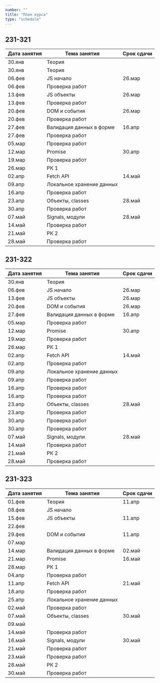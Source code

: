 ```yaml
---
number: ""
title: "План курса"
type: "schedule"
---
```


## 231-321

| Дата занятия | Тема занятия              | Срок сдачи |
| ------------ | ------------------------- | ---------- |
| 30.янв       | Теория                    |            |
| 30.янв       | Теория                    |            |
| 06.фев       | JS начало                 | 26.мар     |
| 06.фев       | Проверка работ            |            |
| 13.фев       | JS объекты                | 26.мар     |
| 13.фев       | Проверка работ            |            |
| 20.фев       | DOM и события             | 26.мар     |
| 20.фев       | Проверка работ            |            |
| 27.фев       | Валидация данных в форме  | 16.апр     |
| 27.фев       | Проверка работ            |            |
| 05.мар       | Проверка работ            |            |
| 12.мар       | Promise                   | 30.апр     |
| 19.мар       | Проверка работ            |            |
| 26.мар       | РК 1                      |            |
| 02.апр       | Fetch API                 | 14.май     |
| 09.апр       | Локальное хранение данных |            |
| 16.апр       | Проверка работ            |            |
| 23.апр       | Объекты, classes          | 28.май     |
| 30.апр       | Проверка работ            |            |
| 07.май       | Signals, модули           | 28.май     |
| 14.май       | Проверка работ            |            |
| 21.май       | РК 2                      |            |
| 28.май       | Проверка работ            |            |

## 231-322

| Дата занятия | Тема занятия              | Срок сдачи |
| ------------ | ------------------------- | ---------- |
| 30.янв       | Теория                    |            |
| 06.фев       | JS начало                 | 26.мар     |
| 13.фев       | JS объекты                | 26.мар     |
| 20.фев       | DOM и события             | 26.мар     |
| 27.фев       | Валидация данных в форме  | 16.апр     |
| 05.мар       | Проверка работ            |            |
| 12.мар       | Promise                   | 30.апр     |
| 19.мар       | Проверка работ            |            |
| 26.мар       | РК 1                      |            |
| 02.апр       | Fetch API                 | 14.май     |
| 02.апр       | Проверка работ            |            |
| 09.апр       | Локальное хранение данных |            |
| 09.апр       | Проверка работ            |            |
| 16.апр       | Проверка работ            |            |
| 16.апр       | Проверка работ            |            |
| 23.апр       | Объекты, classes          | 28.май     |
| 23.апр       | Проверка работ            |            |
| 30.апр       | Проверка работ            |            |
| 30.апр       | Проверка работ            |            |
| 07.май       | Signals, модули           | 28.май     |
| 14.май       | Проверка работ            |            |
| 21.май       | РК 2                      |            |
| 28.май       | Проверка работ            |            |

## 231-323

| Дата занятия | Тема занятия              | Срок сдачи |
|--------------|---------------------------|------------|
| 01.фев       | Теория                    | 11.апр     |
| 08.фев       | JS начало                 |            |
| 15.фев       | JS объекты                | 11.апр     |
| 22.фев       |                           |            |
| 29.фев       | DOM и события             | 11.апр     |
| 07.мар       |                           |            |
| 14.мар       | Валидация данных в форме  | 02.май     |
| 21.мар       | Promise                   | 16.май     |
| 28.мар       | РК 1                      |            |
| 04.апр       | Проверка работ            |            |
| 11.апр       | Fetch API                 | 21.май     |
| 18.апр       | Проверка работ            |            |
| 25.апр       | Локальное хранение данных |            |
| 02.май       | Проверка работ            |            |
| 07.май       | Объекты, classes          | 30.май     |
| 09.май       |                           |            |
| 14.май       | Проверка работ            |            |
| 16.май       | Signals, модули           | 30.май     |
| 21.май       | Проверка работ            |            |
| 23.май       | Проверка работ            |            |
| 28.май       | РК 2                      |            |
| 30.май       | Проверка работ            |            |